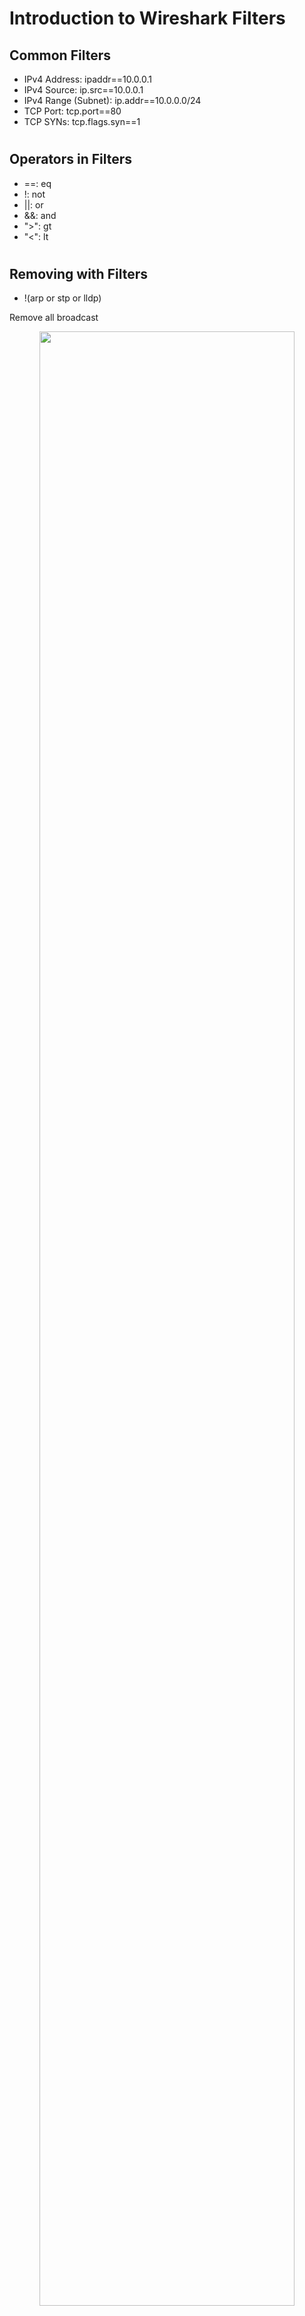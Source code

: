 # Introduction to Wireshark Filters

## Common Filters 

- IPv4 Address: ipaddr==10.0.0.1
- IPv4 Source: ip.src==10.0.0.1
- IPv4 Range (Subnet): ip.addr==10.0.0.0/24
- TCP Port: tcp.port==80
- TCP SYNs: tcp.flags.syn==1

#

## Operators in Filters

- ==: eq
- !: not
- ||: or
- &&: and
- ">": gt
- "<": lt

#

## Removing with Filters

- !(arp or stp or lldp)

Remove all broadcast

<p align="center"> <img src="https://i.imgur.com/W23oLII.png" height="90%" width="90%" alt=""/>

- Expand: Ethernet II > right click on Destination > Prepare as filter > select
- Add ! in front of the filter: !eth.dst == ff:ff:ff:ff:ff:ff
- Can add more thing you want to filter out: !(eth.dst == ff:ff:ff:ff:ff:ff or arp or stp or lldp)

#

## Saving packet into filtered

If you want to save the packet with the filtered stuff:

- File > Export Specified Packets 

<p align="center"> <img src="https://i.imgur.com/z5diJOe.png" height="90%" width="90%" alt=""/>

- Name > Check the "Displayed" Circle > Save

<p align="center"> <img src="https://i.imgur.com/5k14Aim.png" height="90%" width="90%" alt=""/>

#

## Special Operators

- contains: (exact string) frame contains "google"
- matches: (regex) http.host matches "\.(org|com|net)"
- in {range}: tcp.port in {80 443 8000..8004}
- http.request.method == "GET" or http.request.method == "POST"
  - Short version: http.request.method in {GET,POST}
